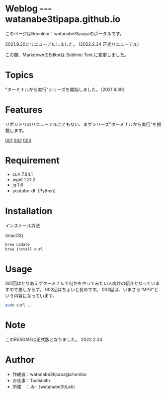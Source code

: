# Weblog --- watanabe3tipapa.github.io
 
このページはBricoleur：watanabe3tipapaのポータルです。

2021.9.30にリニューアルしました。 (2022.2.24 正式リニューアル)

 
この間、MarkdownのEditorは Sublime Text に変更しました。

# Topics

"ターミナルから実行"シリーズを開始しました。（2021.9.30）


# Features
 
リポジトリのリニューアルにともない、まずシリーズ"ターミナルから実行"を掲載します。

[001](HowtoexecutefromTerminal001.md) 
[002](HowtoexecutefromTerminal002.md)
[003](HowtoexecutefromTerminal003.md) 
 
# Requirement
 
* curl 7.64.1
* wget 1.21.2
* jq 1.6
* youtube-dl（Python）
 
# Installation
 
インストール方法  
 
(macOS)
```bash
brew update
brew install curl
```
 
# Usage
 
 001回はとりあえずターミナルで何かをやってみたい人向けの紹介となっていますので悪しからず。
 002回はちょいと長めです。
 003回は、いまさら"MP3"という内容になっています。
 
```bash
sudo curl ...
```
 
# Note
 
このREADMEは正式版となりました。
2022.2.24
 
# Author
 
* 作成者：watanabe3tipapa@chombo
* お仕事：Toolsmith
* 所属　：.&-（watanabe3tiLab）  

